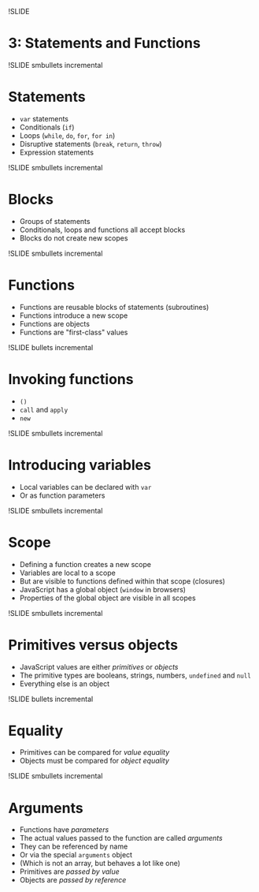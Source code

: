 !SLIDE
# 3: Statements and Functions

!SLIDE smbullets incremental
# Statements

* `var` statements
* Conditionals (`if`)
* Loops (`while`, `do`, `for`, `for in`)
* Disruptive statements (`break`, `return`, `throw`)
* Expression statements

!SLIDE smbullets incremental
# Blocks

* Groups of statements
* Conditionals, loops and functions all accept blocks
* Blocks do not create new scopes

!SLIDE smbullets incremental
# Functions

* Functions are reusable blocks of statements (subroutines)
* Functions introduce a new scope
* Functions are objects
* Functions are "first-class" values

!SLIDE bullets incremental
# Invoking functions

* `()`
* `call` and `apply`
* `new`

!SLIDE smbullets incremental
# Introducing variables

* Local variables can be declared with `var`
* Or as function parameters

!SLIDE smbullets incremental
# Scope

* Defining a function creates a new scope
* Variables are local to a scope
* But are visible to functions defined within that scope (closures)
* JavaScript has a global object (`window` in browsers)
* Properties of the global object are visible in all scopes

!SLIDE smbullets incremental
# Primitives versus objects

* JavaScript values are either _primitives_ or _objects_
* The primitive types are booleans, strings, numbers, `undefined` and `null`
* Everything else is an object

!SLIDE bullets incremental
# Equality

* Primitives can be compared for _value equality_
* Objects must be compared for _object equality_

!SLIDE smbullets incremental
# Arguments

* Functions have _parameters_
* The actual values passed to the function are called _arguments_
* They can be referenced by name
* Or via the special `arguments` object
* (Which is not an array, but behaves a lot like one)
* Primitives are _passed by value_
* Objects are _passed by reference_
